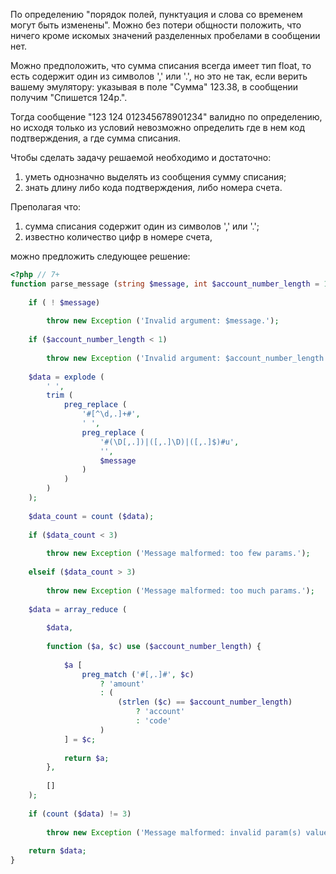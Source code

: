 По определению "порядок полей, пунктуация и слова со временем могут быть изменены". Можно без потери общности положить, что ничего кроме искомых значений разделенных пробелами в сообщении нет.

Можно предположить, что сумма списания всегда имеет тип float, то есть содержит один из символов ',' или '.', но это не так, если верить вашему эмулятору: указывая в поле "Сумма" 123.38, в сообщении получим "Спишется 124р.".

Тогда сообщение "123 124 012345678901234" валидно по определению, но исходя только из условий невозможно определить где в нем код подтверждения, а где сумма списания.

Чтобы сделать задачу решаемой необходимо и достаточно:

1. уметь однозначно выделять из сообщения сумму списания;
2. знать длину либо кода подтверждения, либо номера счета.

Преполагая что:

1. сумма списания содержит один из символов ',' или '.';
2. известно количество цифр в номере счета,

можно предложить следующее решение:

```php
<?php // 7+
function parse_message (string $message, int $account_number_length = 15) : array {
    
    if ( ! $message)
    
        throw new Exception ('Invalid argument: $message.');
    
    if ($account_number_length < 1)
    
        throw new Exception ('Invalid argument: $account_number_length.');
    
    $data = explode (
        ' ',
        trim (
            preg_replace (
                '#[^\d,.]+#',
                ' ',
                preg_replace (
                    '#(\D[,.])|([,.]\D)|([,.]$)#u',
                    '',
                    $message
                )
            )
        )
    );
    
    $data_count = count ($data);
    
    if ($data_count < 3)
        
        throw new Exception ('Message malformed: too few params.');
        
    elseif ($data_count > 3)
    
        throw new Exception ('Message malformed: too much params.');
    
    $data = array_reduce (
        
        $data,
        
        function ($a, $c) use ($account_number_length) {
            
            $a [
                preg_match ('#[,.]#', $c)
                    ? 'amount'
                    : (
                        (strlen ($c) == $account_number_length)
                            ? 'account'
                            : 'code'
                    )
            ] = $c;
            
            return $a;
        },
        
        []
    );
    
    if (count ($data) != 3)
    
        throw new Exception ('Message malformed: invalid param(s) value.');
    
    return $data;
}
